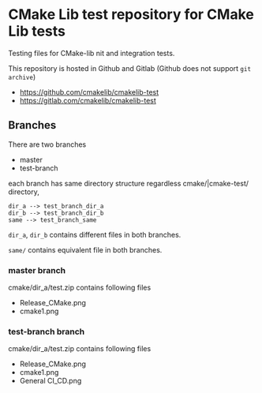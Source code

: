 
# CMake Lib test repository for CMake Lib tests

Testing files for CMake-lib nit and integration tests.

This repository is hosted in Github and Gitlab (Github does not support `git archive`)

- https://github.com/cmakelib/cmakelib-test
- https://gitlab.com/cmakelib/cmakelib-test

## Branches

There are two branches

- master
- test-branch

each branch has same directory structure regardless cmake/|cmake-test/ directory,

```
dir_a --> test_branch_dir_a
dir_b --> test_branch_dir_b
same --> test_branch_same
```

`dir_a`, `dir_b` contains different files in both branches.

`same/` contains equivalent file in both branches.

### master branch

cmake/dir_a/test.zip contains following files

- Release_CMake.png
- cmake1.png

### test-branch branch

cmake/dir_a/test.zip contains following files

- Release_CMake.png
- cmake1.png
- General CI_CD.png
